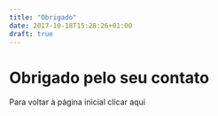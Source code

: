 ```yaml
---
title: "Obrigado"
date: 2017-10-18T15:28:26+01:00
draft: true
---
```

# Obrigado pelo seu contato

Para voltar à página inicial clicar aqui
